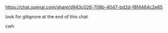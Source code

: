 https://chat.openai.com/share/d943c026-708b-4047-bd2d-f8f4464c2e65

look for gitignore at the end of this chat

cwh
